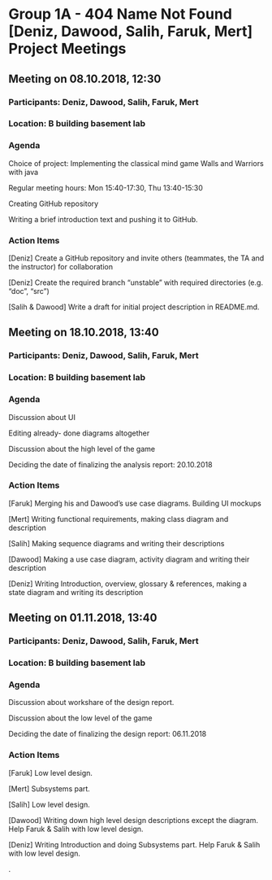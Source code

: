 # Group 1A - 404 Name Not Found [Deniz, Dawood, Salih, Faruk, Mert] Project Meetings

## Meeting on 08.10.2018, 12:30

### Participants: Deniz, Dawood, Salih, Faruk, Mert

### Location: B building basement lab

### Agenda

Choice of project: Implementing the classical mind game Walls and Warriors with java

Regular meeting hours: Mon 15:40-17:30, Thu 13:40-15:30

Creating GitHub repository

Writing a brief introduction text and pushing it to GitHub.

### Action Items

[Deniz] Create a GitHub repository and invite others (teammates, the TA and the instructor) for collaboration

[Deniz] Create the required branch “unstable” with required directories (e.g. “doc”, “src”)

[Salih & Dawood] Write a draft for initial project description in README.md.


## Meeting on 18.10.2018, 13:40

### Participants: Deniz, Dawood, Salih, Faruk, Mert

### Location: B building basement lab

### Agenda
Discussion about UI

Editing already- done diagrams altogether

Discussion about the high level of the game

Deciding the date of finalizing the analysis report: 20.10.2018

### Action Items

[Faruk] Merging his and Dawood’s use case diagrams. Building UI mockups

[Mert] Writing functional requirements, making class diagram and description

[Salih] Making sequence diagrams and writing their descriptions

[Dawood] Making a use case diagram, activity diagram and writing their description

[Deniz] Writing Introduction, overview, glossary & references, making a state diagram and writing its description

## Meeting on 01.11.2018, 13:40

### Participants: Deniz, Dawood, Salih, Faruk, Mert

### Location: B building basement lab

### Agenda

Discussion about workshare of the design report.

Discussion about the low level of the game

Deciding the date of finalizing the design report: 06.11.2018

### Action Items
[Faruk] Low level design. 

[Mert] Subsystems part.

[Salih] Low level design.

[Dawood] Writing down high level design descriptions except the diagram. Help Faruk & Salih with low level design.

[Deniz] Writing Introduction and doing Subsystems part. Help Faruk & Salih with low level design.


.
